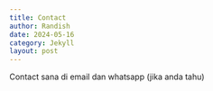 ```yaml
---
title: Contact
author: Randish
date: 2024-05-16
category: Jekyll
layout: post
---
```


Contact sana di email dan whatsapp (jika anda tahu)
